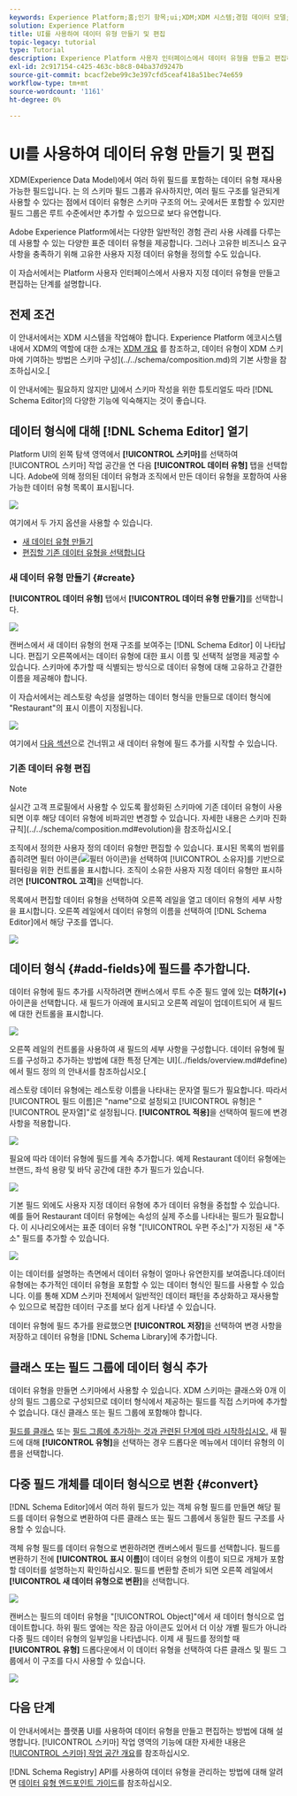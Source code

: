 ```yaml
---
keywords: Experience Platform;홈;인기 항목;ui;XDM;XDM 시스템;경험 데이터 모델;경험 데이터 모델;데이터 모델;데이터 모델;스키마 레지스트리;스키마 레지스트리;스키마;스키마;스키마;스키마;스키마;생성;데이터 유형;데이터 유형;
solution: Experience Platform
title: UI를 사용하여 데이터 유형 만들기 및 편집
topic-legacy: tutorial
type: Tutorial
description: Experience Platform 사용자 인터페이스에서 데이터 유형을 만들고 편집하는 방법을 알아봅니다.
exl-id: 2c917154-c425-463c-b8c8-04ba37d9247b
source-git-commit: bcacf2ebe99c3e397cfd5ceaf418a51bec74e659
workflow-type: tm+mt
source-wordcount: '1161'
ht-degree: 0%

---
```


# UI를 사용하여 데이터 유형 만들기 및 편집

XDM(Experience Data Model)에서 여러 하위 필드를 포함하는 데이터 유형 재사용 가능한 필드입니다. 는 의 스키마 필드 그룹과 유사하지만, 여러 필드 구조를 일관되게 사용할 수 있다는 점에서 데이터 유형은 스키마 구조의 어느 곳에서든 포함할 수 있지만 필드 그룹은 루트 수준에서만 추가할 수 있으므로 보다 유연합니다.

Adobe Experience Platform에서는 다양한 일반적인 경험 관리 사용 사례를 다루는 데 사용할 수 있는 다양한 표준 데이터 유형을 제공합니다. 그러나 고유한 비즈니스 요구 사항을 충족하기 위해 고유한 사용자 지정 데이터 유형을 정의할 수도 있습니다.

이 자습서에서는 Platform 사용자 인터페이스에서 사용자 지정 데이터 유형을 만들고 편집하는 단계를 설명합니다.

## 전제 조건

이 안내서에서는 XDM 시스템을 작업해야 합니다. Experience Platform 에코시스템 내에서 XDM의 역할에 대한 소개는 [XDM 개요](../../home.md) 를 참조하고, 데이터 유형이 XDM 스키마에 기여하는 방법은 스키마 구성](../../schema/composition.md)의 기본 사항을 참조하십시오.[

이 안내서에는 필요하지 않지만 [UI](../../tutorials/create-schema-ui.md)에서 스키마 작성을 위한 튜토리얼도 따라 [!DNL Schema Editor]의 다양한 기능에 익숙해지는 것이 좋습니다.

## 데이터 형식에 대해 [!DNL Schema Editor] 열기

Platform UI의 왼쪽 탐색 영역에서 **[!UICONTROL 스키마]**&#x200B;를 선택하여 [!UICONTROL 스키마] 작업 공간을 연 다음 **[!UICONTROL 데이터 유형]** 탭을 선택합니다. Adobe에 의해 정의된 데이터 유형과 조직에서 만든 데이터 유형을 포함하여 사용 가능한 데이터 유형 목록이 표시됩니다.

![](../../images/ui/resources/data-types/data-types-tab.png)

여기에서 두 가지 옵션을 사용할 수 있습니다.

- [새 데이터 유형 만들기](#create)
- [편집할 기존 데이터 유형을 선택합니다](#edit)

### 새 데이터 유형 만들기 {#create}

**[!UICONTROL 데이터 유형]** 탭에서 **[!UICONTROL 데이터 유형 만들기]**&#x200B;를 선택합니다.

![](../../images/ui/resources/data-types/create.png)

캔버스에서 새 데이터 유형의 현재 구조를 보여주는 [!DNL Schema Editor] 이 나타납니다. 편집기 오른쪽에서는 데이터 유형에 대한 표시 이름 및 선택적 설명을 제공할 수 있습니다. 스키마에 추가할 때 식별되는 방식으로 데이터 유형에 대해 고유하고 간결한 이름을 제공해야 합니다.

이 자습서에서는 레스토랑 속성을 설명하는 데이터 형식을 만들므로 데이터 형식에 &quot;Restaurant&quot;의 표시 이름이 지정됩니다.

![](../../images/ui/resources/data-types/data-type-properties.png)

여기에서 [다음 섹션](#add-fields)으로 건너뛰고 새 데이터 유형에 필드 추가를 시작할 수 있습니다.

### 기존 데이터 유형 편집

>[!NOTE]
>
>실시간 고객 프로필에서 사용할 수 있도록 활성화된 스키마에 기존 데이터 유형이 사용되면 이후 해당 데이터 유형에 비파괴만 변경할 수 있습니다. 자세한 내용은 스키마 진화 규칙](../../schema/composition.md#evolution)을 참조하십시오.[

조직에서 정의한 사용자 정의 데이터 유형만 편집할 수 있습니다. 표시된 목록의 범위를 좁히려면 필터 아이콘(![필터 아이콘](../../images/ui/resources/data-types/filter.png))을 선택하여 [!UICONTROL 소유자]를 기반으로 필터링을 위한 컨트롤을 표시합니다. 조직이 소유한 사용자 지정 데이터 유형만 표시하려면 **[!UICONTROL 고객]**&#x200B;을 선택합니다.

목록에서 편집할 데이터 유형을 선택하여 오른쪽 레일을 열고 데이터 유형의 세부 사항을 표시합니다. 오른쪽 레일에서 데이터 유형의 이름을 선택하여 [!DNL Schema Editor]에서 해당 구조를 엽니다.

![](../../images/ui/resources/data-types/edit.png)

## 데이터 형식 {#add-fields}에 필드를 추가합니다.

데이터 유형에 필드 추가를 시작하려면 캔버스에서 루트 수준 필드 옆에 있는 **더하기(+)** 아이콘을 선택합니다. 새 필드가 아래에 표시되고 오른쪽 레일이 업데이트되어 새 필드에 대한 컨트롤을 표시합니다.

![](../../images/ui/resources/data-types/new-field.png)

오른쪽 레일의 컨트롤을 사용하여 새 필드의 세부 사항을 구성합니다. 데이터 유형에 필드를 구성하고 추가하는 방법에 대한 특정 단계는 UI](../fields/overview.md#define)에서 필드 정의 의 안내서를 참조하십시오.[

레스토랑 데이터 유형에는 레스토랑 이름을 나타내는 문자열 필드가 필요합니다. 따라서 [!UICONTROL 필드 이름]은 &quot;name&quot;으로 설정되고 [!UICONTROL 유형]은 &quot;[!UICONTROL 문자열]&quot;로 설정됩니다. **[!UICONTROL 적용]**&#x200B;을 선택하여 필드에 변경 사항을 적용합니다.

![](../../images/ui/resources/data-types/name-field.png)

필요에 따라 데이터 유형에 필드를 계속 추가합니다. 예제 Restaurant 데이터 유형에는 브랜드, 좌석 용량 및 바닥 공간에 대한 추가 필드가 있습니다.

![](../../images/ui/resources/data-types/more-fields.png)

기본 필드 외에도 사용자 지정 데이터 유형에 추가 데이터 유형을 중첩할 수 있습니다. 예를 들어 Restaurant 데이터 유형에는 속성의 실제 주소를 나타내는 필드가 필요합니다. 이 시나리오에서는 표준 데이터 유형 &quot;[!UICONTROL 우편 주소]&quot;가 지정된 새 &quot;주소&quot; 필드를 추가할 수 있습니다.

![](../../images/ui/resources/data-types/address-field.png)

이는 데이터를 설명하는 측면에서 데이터 유형이 얼마나 유연한지를 보여줍니다.데이터 유형에는 추가적인 데이터 유형을 포함할 수 있는 데이터 형식인 필드를 사용할 수 있습니다. 이를 통해 XDM 스키마 전체에서 일반적인 데이터 패턴을 추상화하고 재사용할 수 있으므로 복잡한 데이터 구조를 보다 쉽게 나타낼 수 있습니다.

데이터 유형에 필드 추가를 완료했으면 **[!UICONTROL 저장]**&#x200B;을 선택하여 변경 사항을 저장하고 데이터 유형을 [!DNL Schema Library]에 추가합니다.

## 클래스 또는 필드 그룹에 데이터 형식 추가

데이터 유형을 만들면 스키마에서 사용할 수 있습니다. XDM 스키마는 클래스와 0개 이상의 필드 그룹으로 구성되므로 데이터 형식에서 제공하는 필드를 직접 스키마에 추가할 수 없습니다. 대신 클래스 또는 필드 그룹에 포함해야 합니다.

[필드를 클래스](./classes.md#add-fields) 또는 [필드 그룹에 추가하는 것과 관련된 단계에 따라 시작하십시오.](./field-groups.md#add-fields) 새 필드에 대해 **[!UICONTROL 유형]**&#x200B;을 선택하는 경우 드롭다운 메뉴에서 데이터 유형의 이름을 선택합니다.

## 다중 필드 개체를 데이터 형식으로 변환 {#convert}

[!DNL Schema Editor]에서 여러 하위 필드가 있는 객체 유형 필드를 만들면 해당 필드를 데이터 유형으로 변환하여 다른 클래스 또는 필드 그룹에서 동일한 필드 구조를 사용할 수 있습니다.

객체 유형 필드를 데이터 유형으로 변환하려면 캔버스에서 필드를 선택합니다. 필드를 변환하기 전에 **[!UICONTROL 표시 이름]**&#x200B;이 데이터 유형의 이름이 되므로 개체가 포함할 데이터를 설명하는지 확인하십시오. 필드를 변환할 준비가 되면 오른쪽 레일에서 **[!UICONTROL 새 데이터 유형으로 변환]**&#x200B;을 선택합니다.

![](../../images/ui/resources/data-types/convert-object.png)

캔버스는 필드의 데이터 유형을 &quot;[!UICONTROL Object]&quot;에서 새 데이터 형식으로 업데이트합니다. 하위 필드 옆에는 작은 잠금 아이콘도 있어서 더 이상 개별 필드가 아니라 다중 필드 데이터 유형의 일부임을 나타냅니다. 이제 새 필드를 정의할 때 **[!UICONTROL 유형]** 드롭다운에서 이 데이터 유형을 선택하여 다른 클래스 및 필드 그룹에서 이 구조를 다시 사용할 수 있습니다.

![](../../images/ui/resources/data-types/converted.png)

## 다음 단계

이 안내서에서는 플랫폼 UI를 사용하여 데이터 유형을 만들고 편집하는 방법에 대해 설명합니다. [!UICONTROL 스키마] 작업 영역의 기능에 대한 자세한 내용은 [[!UICONTROL 스키마] 작업 공간 개요](../overview.md)를 참조하십시오.

[!DNL Schema Registry] API를 사용하여 데이터 유형을 관리하는 방법에 대해 알려면 [데이터 유형 엔드포인트 가이드](../../api/data-types.md)를 참조하십시오.
